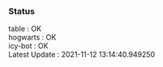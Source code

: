 ### Status


table : OK  
hogwarts : OK  
icy-bot : OK  
Latest Update : 2021-11-12 13:14:40.949250
